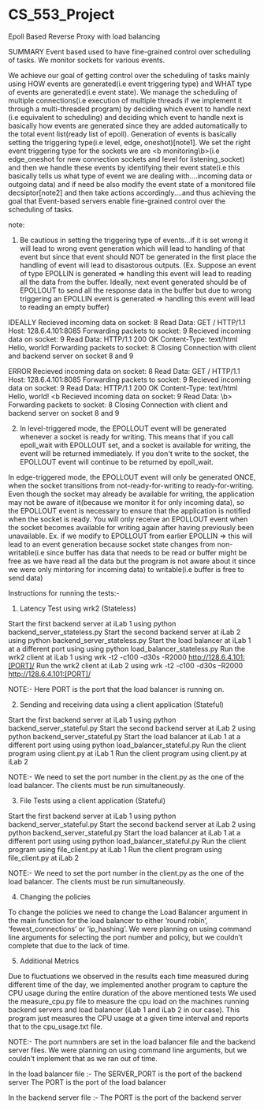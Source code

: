 # CS_553_Project
Epoll Based Reverse Proxy with load balancing

SUMMARY 
Event based used to have fine-grained control over scheduling of tasks.
We monitor sockets for various events.

We achieve our goal of getting control over the scheduling of tasks mainly using HOW events are generated(i.e event triggering type) and WHAT type of events are generated(i.e event state).
We manage the scheduling of multiple connections(i.e execution of multiple threads if we implement it through a multi-threaded program) by deciding which event to handle next (i.e equivalent to scheduling)  and deciding which event to handle next is basically how events are generated since they are added automatically to the total event list(ready list of epoll). Generation of events is basically setting the triggering type(i.e level, edge, oneshot)[note1]. We set the right event triggering type for the sockets we are <b monitoring\b>(i.e edge_oneshot for new connection sockets and level for listening_socket) and then we handle these events by identifying their event state(i.e this basically tells us what type of event we are dealing with....incoming data or outgoing data) and if need be also modify the event state of a monitored file decsiptor[note2] and then take actions accordingly....and thus achieving the goal that Event-based servers enable fine-grained control over the scheduling of tasks.

note: 
1. Be cautious in setting the triggering type of events...if it is set wrong it will lead to wrong event generation which will lead to handling of that event but since that event should NOT be generated in the first place the handling of event will lead to disastorous outputs.
(Ex. Suppose an event of type EPOLLIN is generated => handling this event will lead to reading all the data from the buffer.
Ideally, next event generated should be of EPOLLOUT to send all the response data in the buffer but due to wrong triggering an EPOLLIN event is generated => handling this event will lead to reading an empty buffer)

IDEALLY
Recieved incoming data on socket: 8
Read Data: GET / HTTP/1.1
Host: 128.6.4.101:8085
Forwarding packets to socket: 9
Recieved incoming data on socket: 9
Read Data: HTTP/1.1 200 OK
Content-Type: text/html
Hello, world!
Forwarding packets to socket: 8
Closing Connection with client and backend server on socket 8 and 9

ERROR
Recieved incoming data on socket: 8
Read Data: GET / HTTP/1.1
Host: 128.6.4.101:8085
Forwarding packets to socket: 9
Recieved incoming data on socket: 9
Read Data: HTTP/1.1 200 OK
Content-Type: text/html
Hello, world!
<b Recieved incoming data on socket: 9
Read Data: \b>
Forwarding packets to socket: 8
Closing Connection with client and backend server on socket 8 and 9

2. In level-triggered mode, the EPOLLOUT event will be generated whenever a socket is ready for writing. This means that if you call epoll_wait with EPOLLOUT set, and a socket is available for writing, the event will be returned immediately. If you don't write to the socket, the EPOLLOUT event will continue to be returned by epoll_wait.

In edge-triggered mode, the EPOLLOUT event will only be generated ONCE, when the socket transitions from not-ready-for-writing to ready-for-writing. Even though the socket may already be available for writing, the application may not be aware of it(because we monitor it for only incoming data), so the EPOLLOUT event is necessary to ensure that the application is notified when the socket is ready. You will only receive an EPOLLOUT event when the socket becomes available for writing again after having previously been unavailable.
Ex. if we modify to EPOLLOUT from earlier EPOLLIN => this will lead to an event generation because socket state changes from non-writable(i.e since buffer has data that needs to be read or buffer might be free as we have read all the data but the program is not aware about it since we were only mintoring for incoming data) to writable(i.e buffer is free to send data)


Instructions for running the tests:-

1) Latency Test using wrk2 (Stateless)

Start the first backend server at iLab 1 using python backend_server_stateless.py
Start the second backend server at iLab 2 using python backend_server_stateless.py
Start the load balancer at iLab 1 at a different port using using python load_balancer_stateless.py
Run the wrk2 client at iLab 1 using wrk -t2 -c100 -d30s -R2000 http://128.6.4.101:[PORT]/
Run the wrk2 client at iLab 2 using wrk -t2 -c100 -d30s -R2000 http://128.6.4.101:[PORT]/

NOTE:- Here PORT is the port that the load balancer is running on. 

2) Sending and receiving data using a client application (Stateful)

Start the first backend server at iLab 1 using python backend_server_stateful.py
Start the second backend server at iLab 2 using python backend_server_stateful.py
Start the load balancer at iLab 1 at a different port using using python load_balancer_stateful.py
Run the client program using client.py at iLab 1 
Run the client program using client.py at iLab 2

NOTE:- We need to set the port number in the client.py as the one of the load balancer. The clients must be run simultaneously.

3) File Tests using a client application (Stateful)

Start the first backend server at iLab 1 using python backend_server_stateful.py
Start the second backend server at iLab 2 using python backend_server_stateful.py
Start the load balancer at iLab 1 at a different port using using python load_balancer_stateful.py
Run the client program using file_client.py at iLab 1 
Run the client program using file_client.py at iLab 2

NOTE:- We need to set the port number in the client.py as the one of the load balancer. The clients must be run simultaneously.

4) Changing the policies

To change the policies we need to change the Load Balancer argument in the main function for the load balancer to either ‘round robin’, ‘fewest_connections’ or ‘ip_hashing’. We were planning on using command line arguments for selecting the port number and policy, but we couldn’t complete that due to the lack of time.

5) Additional Metrics

Due to fluctuations we observed in the results each time measured during different time of the day, we implemented another program to capture the CPU usage during the entire duration of the above mentioned tests We used the measure_cpu.py file to measure the cpu load on the machines running backend servers and load balancer (iLab 1 and iLab 2 in our case). This program just measures the CPU usage at a given time interval and reports that to the cpu_usage.txt file.


NOTE:- The port numnbers are set in the load balancer file and the backend server files. We were planning on using command line arguments, but we couldn't implement that as we ran out of time.

In the load balancer file :-
The SERVER_PORT is the port of the backend server
The PORT is the port of the load balancer

In the backend server file :- 
The PORT is the port of the backend server
